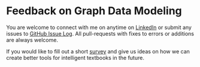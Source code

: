# Feedback on Graph Data Modeling

You are welcome to connect with me on anytime on [LinkedIn](https://www.linkedin.com/in/danmccreary/) or submit any issues to [GitHub Issue Log](https://github.com/dmccreary/graph-data-modeling-course/issues).  All pull-requests with
fixes to errors or additions are always welcome.

If you would like to fill out a short [survey](https://forms.gle/iDKm39J5Bgvmxket8) and give us ideas on how we can create better tools for intelligent textbooks in the future.
